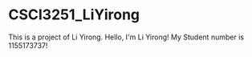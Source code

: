 # CSCI3251_LiYirong
This is a project of Li Yirong.
Hello, I'm Li Yirong!
My Student number is 1155173737!
